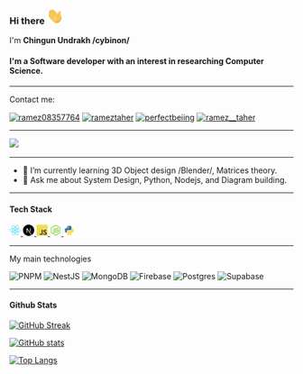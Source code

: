 ### Hi there <img src="https://raw.githubusercontent.com/ABSphreak/ABSphreak/master/gifs/Hi.gif" width="30">

I'm <strong>Chingun Undrakh /cybinon/</strong>

<h4>I'm a Software developer with an interest in researching Computer Science.</h4>

<hr />
Contact me:

<p align="left">
<a href="https://twitter.com/cybinon" target="blank"><img align="center" src="https://raw.githubusercontent.com/rahuldkjain/github-profile-readme-generator/master/src/images/icons/Social/twitter.svg" alt="ramez08357764" height="30" width="40" /></a>
<a href="https://linkedin.com/in/cybinon" target="blank"><img align="center" src="https://raw.githubusercontent.com/rahuldkjain/github-profile-readme-generator/master/src/images/icons/Social/linked-in-alt.svg" alt="rameztaher" height="30" width="40" /></a>
<a href="https://fb.com/perfectbeiing" target="blank"><img align="center" src="https://raw.githubusercontent.com/rahuldkjain/github-profile-readme-generator/master/src/images/icons/Social/facebook.svg" alt="perfectbeiing" height="30" width="40" /></a>
<a href="https://instagram.com/ramez__taher" target="blank"><img align="center" src="https://raw.githubusercontent.com/rahuldkjain/github-profile-readme-generator/master/src/images/icons/Social/instagram.svg" alt="ramez__taher" height="30" width="40" /></a>
</p>

<hr />

<img src="https://github-profile-trophy.vercel.app/?username=cybinon" />

<hr />

- 🌱 I’m currently learning 3D Object design /Blender/, Matrices theory.
- 💬 Ask me about System Design, Python, Nodejs, and Diagram building.

<hr />
<h4>Tech Stack</h4>

  <a href="https://github.com/devicons/devicon/blob/master/icons/react/react-original.svg">
    <img src="https://github.com/devicons/devicon/blob/master/icons/react/react-original.svg" width="20px" />
  </a>
  <a href="https://github.com/devicons/devicon/blob/master/icons/react/nextjs-original.svg">
    <img src="https://github.com/devicons/devicon/blob/master/icons/nextjs/nextjs-original.svg" width="20px" />
  </a>
  <a href="https://github.com/devicons/devicon/blob/master/icons/javascript/javascript-original.svg">
    <img src="https://github.com/devicons/devicon/blob/master/icons/javascript/javascript-original.svg" width="20px" />
  </a>
  <a href="https://github.com/devicons/devicon/blob/master/icons/nodejs/nodejs-original.svg">
    <img src="https://github.com/devicons/devicon/blob/master/icons/nodejs/nodejs-original.svg" width="20px" />
  </a>
  <a href="https://github.com/devicons/devicon/blob/master/icons/python/python-original.svg">
    <img src="https://github.com/devicons/devicon/blob/master/icons/python/python-original.svg" width="20px" />
  </a>
<hr />

My main technologies

![PNPM](https://img.shields.io/badge/pnpm-%234a4a4a.svg?style=for-the-badge&logo=pnpm&logoColor=f69220)
![NestJS](https://img.shields.io/badge/nestjs-%23E0234E.svg?style=for-the-badge&logo=nestjs&logoColor=white)
![MongoDB](https://img.shields.io/badge/MongoDB-%234ea94b.svg?style=for-the-badge&logo=mongodb&logoColor=white)
![Firebase](https://img.shields.io/badge/Firebase-039BE5?style=for-the-badge&logo=Firebase&logoColor=white)
![Postgres](https://img.shields.io/badge/postgres-%23316192.svg?style=for-the-badge&logo=postgresql&logoColor=white)
![Supabase](https://img.shields.io/badge/Supabase-3ECF8E?style=for-the-badge&logo=supabase&logoColor=white)


<hr />

<h4>Github Stats</h4>


[![GitHub Streak](https://github-readme-streak-stats.herokuapp.com?user=cybinon&theme=radical)](https://git.io/streak-stats)

[![GitHub stats](https://github-readme-stats.vercel.app/api?username=cybinon&hide=stars)](https://github.com/anuraghazra/github-readme-stats)

[![Top Langs](https://github-readme-stats.vercel.app/api/top-langs/?username=cybinon&layout=compact)](https://github.com/anuraghazra/github-readme-stats)

